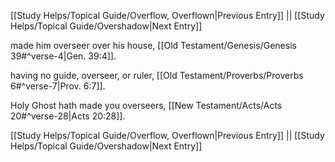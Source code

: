 [[Study Helps/Topical Guide/Overflow, Overflown|Previous Entry]]  ||  [[Study Helps/Topical Guide/Overshadow|Next Entry]]

 made him overseer over his house, [[Old Testament/Genesis/Genesis 39#^verse-4|Gen. 39:4]].

 having no guide, overseer, or ruler, [[Old Testament/Proverbs/Proverbs 6#^verse-7|Prov. 6:7]].

 Holy Ghost hath made you overseers, [[New Testament/Acts/Acts 20#^verse-28|Acts 20:28]].

[[Study Helps/Topical Guide/Overflow, Overflown|Previous Entry]]  ||  [[Study Helps/Topical Guide/Overshadow|Next Entry]]